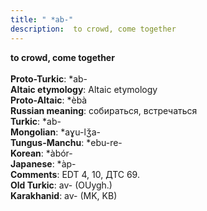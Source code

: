 ```yaml
---
title: " *ab-"
description:  to crowd, come together
---
```

<p data-pagefind-weight="0.5">
<strong> to crowd, come together</strong><br><br>
<strong>Proto-Turkic</strong>:  *ab-<br>
<strong>Altaic etymology</strong>:  Altaic etymology<br>
<strong> Proto-Altaic</strong>:  *èbà<br>
<strong>Russian meaning</strong>:  собираться, встречаться<br>
<strong>Turkic</strong>:  *ab-<br>
<strong>Mongolian</strong>:  *aɣu-lǯa-<br>
<strong>Tungus-Manchu</strong>:  *ebu-re-<br>
<strong>Korean</strong>:  *àbór-<br>
<strong>Japanese</strong>:  *àp-<br>
<strong>Comments</strong>:  EDT 4, 10, ДТС 69.<br>
<strong>Old Turkic</strong>:  av- (OUygh.)<br>
<strong>Karakhanid</strong>:  av- (MK, KB)<br>

</p>
